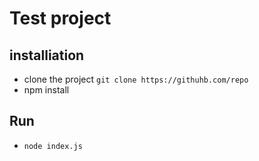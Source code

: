 # Test project
## installiation
- clone the project `git clone https://githuhb.com/repo`
- npm install

## Run
- `node index.js`
